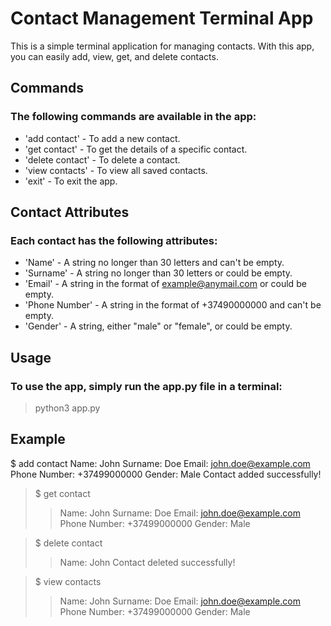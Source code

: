 # Contact Management Terminal App

This is a simple terminal application for managing contacts. With this app, you can easily add, view, get, and delete contacts.

## Commands
### The following commands are available in the app:

* 'add contact' - To add a new contact.
* 'get contact' - To get the details of a specific contact.
* 'delete contact' - To delete a contact.
* 'view contacts' - To view all saved contacts.
* 'exit' - To exit the app.

## Contact Attributes
### Each contact has the following attributes:

* 'Name' - A string no longer than 30 letters and can't be empty.
* 'Surname' - A string no longer than 30 letters or could be empty.
* 'Email' - A string in the format of example@anymail.com or could be empty.
* 'Phone Number' - A string in the format of +37490000000 and can't be empty.
* 'Gender' - A string, either "male" or "female", or could be empty.


## Usage
### To use the app, simply run the app.py file in a terminal:

> python3 app.py


## Example

  $ add contact
    Name: John
  Surname: Doe
  Email: john.doe@example.com
  Phone Number: +37499000000
  Gender: Male
  Contact added successfully!

> $ get contact
>> Name: John
>> Surname: Doe
>> Email: john.doe@example.com
>> Phone Number: +37499000000
>> Gender: Male

> $ delete contact
>> Name: John
>> Contact deleted successfully!

> $ view contacts
>> Name: John
>> Surname: Doe
>> Email: john.doe@example.com
>> Phone Number: +37499000000
>> Gender: Male

